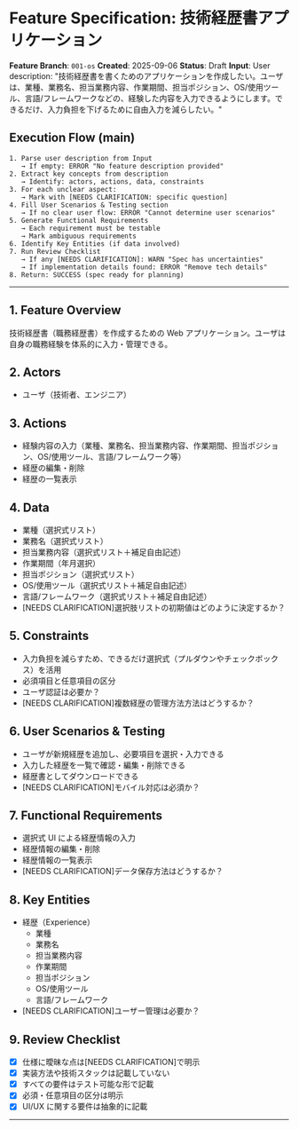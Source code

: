 # Feature Specification: 技術経歴書アプリケーション

**Feature Branch**: `001-os`
**Created**: 2025-09-06
**Status**: Draft
**Input**: User description: "技術経歴書を書くためのアプリケーションを作成したい。ユーザは、業種、業務名、担当業務内容、作業期間、担当ポジション、OS/使用ツール、言語/フレームワークなどの、経験した内容を入力できるようにします。できるだけ、入力負担を下げるために自由入力を減らしたい。"

## Execution Flow (main)

```
1. Parse user description from Input
   → If empty: ERROR "No feature description provided"
2. Extract key concepts from description
   → Identify: actors, actions, data, constraints
3. For each unclear aspect:
   → Mark with [NEEDS CLARIFICATION: specific question]
4. Fill User Scenarios & Testing section
   → If no clear user flow: ERROR "Cannot determine user scenarios"
5. Generate Functional Requirements
   → Each requirement must be testable
   → Mark ambiguous requirements
6. Identify Key Entities (if data involved)
7. Run Review Checklist
   → If any [NEEDS CLARIFICATION]: WARN "Spec has uncertainties"
   → If implementation details found: ERROR "Remove tech details"
8. Return: SUCCESS (spec ready for planning)
```

---

## 1. Feature Overview

技術経歴書（職務経歴書）を作成するための Web アプリケーション。ユーザは自身の職務経験を体系的に入力・管理できる。

## 2. Actors

- ユーザ（技術者、エンジニア）

## 3. Actions

- 経験内容の入力（業種、業務名、担当業務内容、作業期間、担当ポジション、OS/使用ツール、言語/フレームワーク等）
- 経歴の編集・削除
- 経歴の一覧表示

## 4. Data

- 業種（選択式リスト）
- 業務名（選択式リスト）
- 担当業務内容（選択式リスト＋補足自由記述）
- 作業期間（年月選択）
- 担当ポジション（選択式リスト）
- OS/使用ツール（選択式リスト＋補足自由記述）
- 言語/フレームワーク（選択式リスト＋補足自由記述）
- [NEEDS CLARIFICATION]選択肢リストの初期値はどのように決定するか？

## 5. Constraints

- 入力負担を減らすため、できるだけ選択式（プルダウンやチェックボックス）を活用
- 必須項目と任意項目の区分
- ユーザ認証は必要か？
- [NEEDS CLARIFICATION]複数経歴の管理方法方法はどうするか？

## 6. User Scenarios & Testing

- ユーザが新規経歴を追加し、必要項目を選択・入力できる
- 入力した経歴を一覧で確認・編集・削除できる
- 経歴書としてダウンロードできる
- [NEEDS CLARIFICATION]モバイル対応は必須か？

## 7. Functional Requirements

- 選択式 UI による経歴情報の入力
- 経歴情報の編集・削除
- 経歴情報の一覧表示
- [NEEDS CLARIFICATION]データ保存方法はどうするか？

## 8. Key Entities

- 経歴（Experience）
  - 業種
  - 業務名
  - 担当業務内容
  - 作業期間
  - 担当ポジション
  - OS/使用ツール
  - 言語/フレームワーク
- [NEEDS CLARIFICATION]ユーザー管理は必要か？

## 9. Review Checklist

- [x] 仕様に曖昧な点は[NEEDS CLARIFICATION]で明示
- [x] 実装方法や技術スタックは記載していない
- [x] すべての要件はテスト可能な形で記載
- [x] 必須・任意項目の区分は明示
- [x] UI/UX に関する要件は抽象的に記載

---
